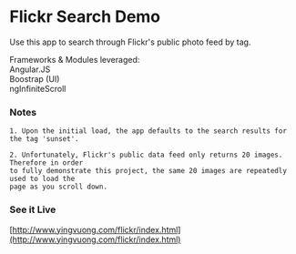 # Flickr Search Demo

Use this app to search through Flickr's public photo feed by tag.

Frameworks & Modules leveraged:  
Angular.JS  
Boostrap (UI)  
ngInfiniteScroll

### Notes

```
1. Upon the initial load, the app defaults to the search results for the tag 'sunset'.

2. Unfortunately, Flickr's public data feed only returns 20 images. Therefore in order
to fully demonstrate this project, the same 20 images are repeatedly used to load the
page as you scroll down.
```

### See it Live

[http://www.yingvuong.com/flickr/index.html](http://www.yingvuong.com/flickr/index.html)
